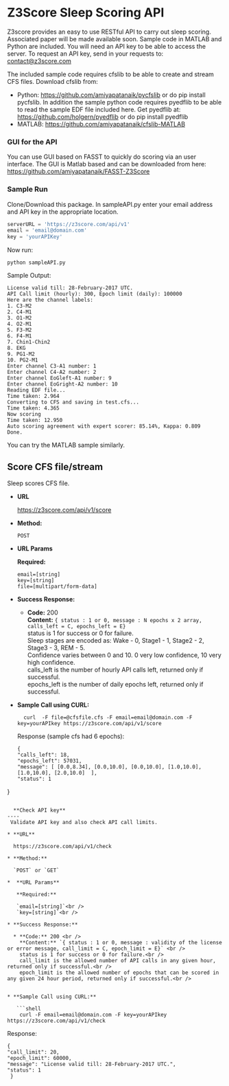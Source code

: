 # Z3Score Sleep Scoring API
Z3score provides an easy to use RESTful API to carry out sleep scoring. Associated paper will be made available soon. Sample code in MATLAB and Python are included. You will need an API key to be able to access the server. To request an API key, send in your requests to: contact@z3score.com 

The included sample code requires cfslib to be able to create and stream CFS files. Download cfslib from:
- Python: https://github.com/amiyapatanaik/pycfslib or do pip install pycfslib. In addition the sample python code requires pyedflib to be able to read the sample EDF file included here. Get pyedflib at: https://github.com/holgern/pyedflib or do pip install pyedflib
- MATLAB: https://github.com/amiyapatanaik/cfslib-MATLAB 

### GUI for the API
You can use GUI based on FASST to quickly do scoring via an user interface. The GUI is Matlab based and can be downloaded from here: https://github.com/amiyapatanaik/FASST-Z3Score  

### Sample Run
Clone/Download this package. In sampleAPI.py enter your email address and API key in the appropriate location.
``` python
serverURL = 'https://z3score.com/api/v1'
email = 'email@domain.com'
key = 'yourAPIKey'
```
Now run:
``` shell
python sampleAPI.py
```
Sample Output:
``` shell
License valid till: 28-February-2017 UTC.
API Call limit (hourly): 300, Epoch limit (daily): 100000
Here are the channel labels:
1. C3-M2
2. C4-M1
3. O1-M2
4. O2-M1
5. F3-M2
6. F4-M1
7. Chin1-Chin2
8. EKG
9. PG1-M2
10. PG2-M1
Enter channel C3-A1 number: 1
Enter channel C4-A2 number: 2
Enter channel EoGleft-A1 number: 9
Enter channel EoGright-A2 number: 10
Reading EDF file...
Time taken: 2.964
Converting to CFS and saving in test.cfs...
Time taken: 4.365
Now scoring
Time taken: 12.950
Auto scoring agreement with expert scorer: 85.14%, Kappa: 0.809
Done.
```
You can try the MATLAB sample similarly. 

**Score CFS file/stream**
----
 Sleep scores CFS file.

* **URL**

  https://z3score.com/api/v1/score

* **Method:**

  `POST`
  
*  **URL Params**

   **Required:**
 
   `email=[string]`<br />
   `key=[string]`<br />
   `file=[multipart/form-data]`

* **Success Response:**

  * **Code:** 200 <br />
    **Content:** `{ status : 1 or 0, message : N epochs x 2 array, calls_left = C, epochs_left = E}` <br />
    status is 1 for success or 0 for failure.<br />
    Sleep stages are encoded as: Wake - 0, Stage1 - 1, Stage2 - 2, Stage3 - 3, REM - 5.<br />
    Confidence varies between 0 and 10. 0 very low confidence, 10 very high confidence.<br />
    calls_left is the number of hourly API calls left, returned only if successful.<br />
    epochs_left is the number of daily epochs left, returned only if successful.<br />
 

* **Sample Call using CURL:**

  ```shell
    curl  -F file=@cfsfile.cfs -F email=email@domain.com -F key=yourAPIkey https://z3score.com/api/v1/score
  ```
  Response (sample cfs had 6 epochs):
  ```shell
  {
  "calls_left": 18, 
  "epochs_left": 57031, 
  "message": [ [0.0,8.34], [0.0,10.0], [0.0,10.0], [1.0,10.0], [1.0,10.0], [2.0,10.0]  ],
  "status": 1
 }
```
  
  **Check API key**
----
 Validate API key and also check API call limits. 

* **URL**

  https://z3score.com/api/v1/check

* **Method:**

  `POST` or `GET`
  
*  **URL Params**

   **Required:**
 
   `email=[string]`<br />
   `key=[string]`<br />

* **Success Response:**

  * **Code:** 200 <br />
    **Content:** `{ status : 1 or 0, message : validity of the license or error message, call_limit = C, epoch_limit = E}` <br />
    status is 1 for success or 0 for failure.<br />
    call_limit is the allowed number of API calls in any given hour, returned only if successful.<br />
    epoch_limit is the allowed number of epochs that can be scored in any given 24 hour period, returned only if successful.<br />
    

* **Sample Call using CURL:**

   ```shell
    curl -F email=email@domain.com -F key=yourAPIkey https://z3score.com/api/v1/check
  ```
  Response:
  ```shell
  {
  "call_limit": 20, 
  "epoch_limit": 60000, 
  "message": "License valid till: 28-February-2017 UTC.", 
  "status": 1
   }
```

